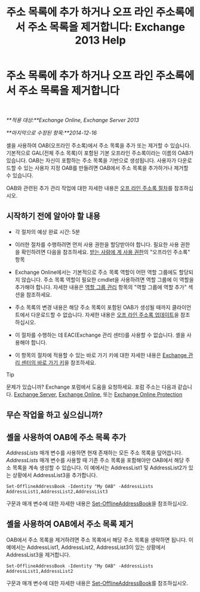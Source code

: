 ﻿---
title: '주소 목록에 추가 하거나 오프 라인 주소록에서 주소 목록을 제거합니다: Exchange 2013 Help'
TOCTitle: 주소 목록에 추가 하거나 오프 라인 주소록에서 주소 목록을 제거합니다
ms:assetid: 86bd5651-ad41-4516-bf23-6579f4e4da03
ms:mtpsurl: https://technet.microsoft.com/ko-kr/library/Bb123563(v=EXCHG.150)
ms:contentKeyID: 50483592
ms.date: 05/22/2018
mtps_version: v=EXCHG.150
ms.translationtype: MT
---

# 주소 목록에 추가 하거나 오프 라인 주소록에서 주소 목록을 제거합니다

 

_**적용 대상:**Exchange Online, Exchange Server 2013_

_**마지막으로 수정된 항목:**2014-12-16_

셸을 사용하여 OAB(오프라인 주소록)에서 주소 목록을 추가 또는 제거할 수 있습니다. 기본적으로 GAL(전체 주소 목록)이 포함된 기본 오프라인 주소록이라는 이름의 OAB가 있습니다. OAB는 자신이 포함하는 주소 목록을 기반으로 생성됩니다. 사용자가 다운로드할 수 있는 사용자 지정 OAB를 만들려면 OAB에서 주소 목록을 추가하거나 제거할 수 있습니다.

OAB와 관련된 추가 관리 작업에 대한 자세한 내용은 [오프 라인 주소록 절차](offline-address-book-procedures-exchange-2013-help.md)를 참조하십시오.

## 시작하기 전에 알아야 할 내용

  - 각 절차의 예상 완료 시간: 5분

  - 이러한 절차를 수행하려면 먼저 사용 권한을 할당받아야 합니다. 필요한 사용 권한을 확인하려면 다음을 참조하세요. [받는 사람에 게 사용 권한](recipients-permissions-exchange-2013-help.md)의 "오프라인 주소록" 항목

  - Exchange Online에서는 기본적으로 주소 목록 역할이 어떤 역할 그룹에도 할당되지 않습니다. 주소 목록 역할이 필요한 cmdlet을 사용하려면 역할 그룹에 이 역할을 추가해야 합니다. 자세한 내용은 [역할 그룹 관리](manage-role-groups-exchange-2013-help.md) 항목의 "역할 그룹에 역할 추가" 섹션을 참조하세요.

  - 주소 목록의 변경 내용은 해당 주소 목록이 포함된 OAB가 생성될 때까지 클라이언트에서 다운로드할 수 없습니다. 자세한 내용은 [오프 라인 주소록 업데이트](update-an-offline-address-book-exchange-2013-help.md)을 참조하십시오.

  - 이 절차를 수행하는 데 EAC(Exchange 관리 센터)를 사용할 수 없습니다. 셸을 사용해야 합니다.

  - 이 항목의 절차에 적용할 수 있는 바로 가기 키에 대한 자세한 내용은 [Exchange 관리 센터의 바로 가기 키](keyboard-shortcuts-in-the-exchange-admin-center-exchange-online-protection-help.md)을 참조하세요.


> [!TIP]
> 문제가 있습니까? Exchange 포럼에서 도움을 요청하세요. 포럼 주소는 다음과 같습니다. <A href="https://go.microsoft.com/fwlink/p/?linkid=60612">Exchange Server</A>, <A href="https://go.microsoft.com/fwlink/p/?linkid=267542">Exchange Online</A>, 또는 <A href="https://go.microsoft.com/fwlink/p/?linkid=285351">Exchange Online Protection</A>



## 무슨 작업을 하고 싶으십니까?

## 셸을 사용하여 OAB에 주소 목록 추가

*AddressLists* 매개 변수를 사용하면 현재 존재하는 모든 주소 목록을 덮어씁니다. *AddressLists* 매개 변수를 사용할 때 기존 주소 목록을 포함해야만 OAB에서 해당 주소 목록을 계속 생성할 수 있습니다. 이 예에서는 AddressList1 및 AddressList2가 있는 상황에서 AddressList3을 추가합니다.

    Set-OfflineAddressBook -Identity "My OAB" -AddressLists AddressList1,AddressList2,AddressList3

구문과 매개 변수에 대한 자세한 내용은 [Set-OfflineAddressBook](https://technet.microsoft.com/ko-kr/library/aa996330\(v=exchg.150\))을 참조하십시오.

## 셸을 사용하여 OAB에서 주소 목록 제거

OAB에서 주소 목록을 제거하려면 주소 목록에서 해당 주소 목록을 생략하면 됩니다. 이 예에서는 AddressList1, AddressList2, AddressList3이 있는 상황에서 AddressList3을 제거합니다.

    Set-OfflineAddressBook -Identity "My OAB" -AddressLists AddressList1,AddressList2

구문과 매개 변수에 대한 자세한 내용은 [Set-OfflineAddressBook](https://technet.microsoft.com/ko-kr/library/aa996330\(v=exchg.150\))를 참조하십시오.

